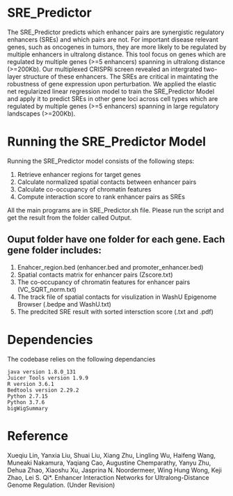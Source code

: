 # SRE_Predictor
The SRE_Predictor predicts which enhancer pairs are synergistic regulatory enhancers (SREs) and which pairs are not. For important disease relevant genes, such as oncogenes in tumors, they are more likely to be regulated by multiple enhancers in ultralong distance. This tool focus on genes which are regulated by multiple genes (>=5 enhancers) spanning in ultralong distance (>=200Kb). Our multiplexed CRISPRi screen revealed an intergrated two-layer structure of these enhancers. The SREs are critical in maintating the robustness of gene expression upon perturbation. We applied the elastic net regularized linear regression model to train the SRE_Predictor Model and apply it to predict SREs in other gene loci across cell types which are regulated by multiple genes (>=5 enhancers) spanning in large regulatory landscapes (>=200Kb).


# Running the SRE_Predictor Model
Running the SRE_Predictor model consists of the following steps:
  1. Retrieve enhancer regions for target genes
  2. Calculate normalized spatial contacts between enhancer pairs 
  3. Calculate co-occupancy of chromatin features
  4. Compute interaction score to rank enhancer pairs as SREs
  
All the main programs are in SRE_Predictor.sh file. Please run the script and get the result from the folder called Output.

## Ouput folder have one folder for each gene. Each gene folder includes:
1. Enahcer_region.bed (enhancer.bed and promoter_enhancer.bed)
2. Spatial contacts matrix for enhancer pairs (Zscore.txt)
3. The co-occupancy of chromatin features for enhancer pairs (VC_SQRT_norm.txt)
4. The track file of spatial contacts for visulization in WashU Epigenome Browser (.bedpe and WashU.txt)
5. The predcited SRE result with sorted intersction score (.txt and .pdf)

# Dependencies
The codebase relies on the following dependancies
```
java version 1.8.0_131
Juicer Tools version 1.9.9
R version 3.6.1
Bedtools version 2.29.2
Python 2.7.15
Python 3.7.6
bigWigSummary

```

# Reference
Xueqiu Lin, Yanxia Liu, Shuai Liu, Xiang Zhu, Lingling Wu, Haifeng Wang, Muneaki Nakamura, 
Yaqiang Cao, Augustine Chemparathy, Yanyu Zhu, Dehua Zhao, Xiaoshu Xu, Jasprina N. Noordermeer, Wing Hung Wong, Keji Zhao, Lei S. Qi*. Enhancer Interaction Networks for Ultralong-Distance Genome Regulation. (Under Revision)


